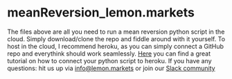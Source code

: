 # meanReversion_lemon.markets

The files above are all you need to run a mean reversion python script in the cloud. Simply download/clone the repo and fiddle around with it yourself.
To host in the cloud, I recommend heroku, as you can simply connect a GitHub repo and everythink should work seamlessly. [Here](https://dev.to/towernter/hosting-a-python-script-on-heroku-using-github-khj) you can find a great tutorial on how to connect your python script to heroku. 
If you have any questions: hit us up via info@lemon.markets or join our [Slack community](https://lemonmarketscommunity.slack.com/join/shared_invite/zt-i7prqmed-pmioXk6h3SiUsMA_c9Nj7w#/ "lemon.markets Slack community")
